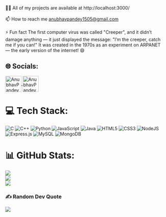 
👨‍💻 All of my projects are available at http://localhost:3000/<br><br>📫 How to reach me anubhavpandey1505@gmail.com<br><br>⚡ Fun fact The first computer virus was called "Creeper", and it didn’t damage anything — it just displayed the message: "I’m the creeper, catch me if you can!" It was created in the 1970s as an experiment on ARPANET — the early version of the internet! 😄<br>


## 🌐 Socials:
  </a>
  <a href="https://www.linkedin.com/in/anubhav-pandey-125b6b330/" target="blank">
    <img align="center" src="https://user-images.githubusercontent.com/74038190/235294012-0a55e343-37ad-4b0f-924f-c8431d9d2483.gif" alt="AnubhavPandey" height="50" width="50" />
  </a>
  <a>
    <a href="https://www.codechef.com/users/anubhavpandey1" target="blank">
      <img align="center" src="https://img.icons8.com/?size=100&id=LnZMjt9rZC3d&format=png&color=000000" alt="AnubhavPandey" height="50" width="50" />
  </a>

# 💻 Tech Stack:
![C](https://img.shields.io/badge/c-%2300599C.svg?style=for-the-badge&logo=c&logoColor=white) ![C++](https://img.shields.io/badge/c++-%2300599C.svg?style=for-the-badge&logo=c%2B%2B&logoColor=white) ![Python](https://img.shields.io/badge/python-3670A0?style=for-the-badge&logo=python&logoColor=ffdd54) ![JavaScript](https://img.shields.io/badge/javascript-%23323330.svg?style=for-the-badge&logo=javascript&logoColor=%23F7DF1E) ![Java](https://img.shields.io/badge/java-%23ED8B00.svg?style=for-the-badge&logo=openjdk&logoColor=white) ![HTML5](https://img.shields.io/badge/html5-%23E34F26.svg?style=for-the-badge&logo=html5&logoColor=white) ![CSS3](https://img.shields.io/badge/css3-%231572B6.svg?style=for-the-badge&logo=css3&logoColor=white) ![NodeJS](https://img.shields.io/badge/node.js-6DA55F?style=for-the-badge&logo=node.js&logoColor=white) ![Express.js](https://img.shields.io/badge/express.js-%23404d59.svg?style=for-the-badge&logo=express&logoColor=%2361DAFB) ![MySQL](https://img.shields.io/badge/mysql-4479A1.svg?style=for-the-badge&logo=mysql&logoColor=white) ![MongoDB](https://img.shields.io/badge/MongoDB-%234ea94b.svg?style=for-the-badge&logo=mongodb&logoColor=white)
# 📊 GitHub Stats:
![](https://github-readme-stats.vercel.app/api?username=EXP1505&theme=dark&hide_border=false&include_all_commits=false&count_private=false)<br/>
![](https://nirzak-streak-stats.vercel.app/?user=EXP1505&theme=dark&hide_border=false)<br/>
![](https://github-readme-stats.vercel.app/api/top-langs/?username=EXP1505&theme=dark&hide_border=false&include_all_commits=false&count_private=false&layout=compact)

### ✍️ Random Dev Quote
![](https://quotes-github-readme.vercel.app/api?type=horizontal&theme=radical)

<!-- Proudly created with GPRM ( https://gprm.itsvg.in ) -->
